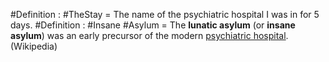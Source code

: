#Definition : #TheStay = The name of the psychiatric hospital I was in for 5 days. 
#Definition : #Insane #Asylum = The **lunatic asylum** (or **insane asylum**) was an early precursor of the modern [psychiatric hospital](https://en.wikipedia.org/wiki/Psychiatric_hospital "Psychiatric hospital"). (Wikipedia)